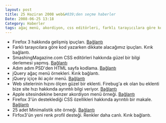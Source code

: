 ```yaml
---
layout: post
title: 25 Haziran 2008 web&#039;den seçme haberler
Date: 2008-06-25 13:18
Category: Haberler
tags: ağaç menü, akordiyon, css editörleri, farklı tarayıcılara göre kod yazmak, Firefox 3, içiiçe açılır menü, jquery, web site hızı
---
```


-   Firefox 3 hakkında gelişmiş ipuçları. [Bağlantı][] 
-   Farklı tarayıcılara göre kod yazarken dikkate alacağımız ipuçları.
    Kırık bağlantı.
-   SmashingMagazine.com CSS editörleri hakkında güzel bir bilgi
    derlemesi yapmış. [Bağlantı][2] 
-   Adım adım PSD'den HTML sayfa kodlama. [Bağlantı][3] 
-   jQuery ağaç menü örnekleri. Kırık bağlantı.
-   jQuery içiçe iki açılır menü. [Bağlantı][5] 
-   Web sitelerinin hızını ölçen güzel bir eklenti. Firebug'a ek olan bu
    eklenti bize site hızı hakkında ayrıntılı bilgi veriyor.
    [Bağlantı][6] 
-   Apple sitesindekine benzer akordiyon menü örneği. [Bağlantı][7] 
-   Firefox 3'ün desteklediği CSS özellikleri hakkında ayrıntılı bir
    makale. [Bağlantı][8] 
-   25 adet Minimalistik site örneği. [Bağlantı][9] 
-   Firfox3'ün yeni renk profil desteği. Renkler daha canlı.
    Kırık bağlantı.


  [Bağlantı]: http://lifehacker.com/396312/power-users-guide-to-firefox-3
    "Firefox 3"
  [2]: http://www.smashingmagazine.com/2008/06/19/css-editors-reviewed/c
    "css editörleri"
  [3]: http://nettuts.com/site-builds/from-psd-to-html-building-a-set-of-website-designs-step-by-step/
  [5]: http://www.givainc.com/labs/mcdropdown_jquery_plugin.htm
    "jquery içiçe menü"
  [6]: http://billwscott.com/jiffyext/ "jiffy"
  [7]: http://dynamicdrive.com/dynamicindex17/ddaccordionmenu-apple.htm
    "apple akordiyon menü"
  [8]: http://dbaron.org/log/20080613-firefox3-css "Firefox 3 - CSS"
  [9]: http://vandelaydesign.com/blog/galleries/minimal-websites-designs/
    "minimalistik site"

